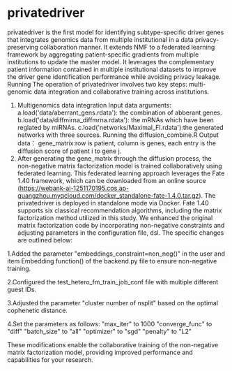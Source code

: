 # privatedriver
privatedriver is the first model for identifying subtype-specific driver genes that integrates genomics data from multiple institutional in a data privacy-preserving collaboration manner. It extends NMF to a federated learning framework by aggregating patient-specific gradients from multiple institutions to update the master model. It leverages the complementary patient information contained in multiple institutional datasets to improve the driver gene identification performance while avoiding privacy leakage. Running The operation of privatedriver involves two key steps: multi-genomic data integration and collaborative training across institutions.
1. Multigenomics data integration
   Input data arguments:
   a.load('data/aberrant_gens.rdata'): the combination of abberant genes.
   b.load('data/diffmirna_diffmrna.rdata'): the mRNAs which have been reglated by miRNAs.
   c.load('networks/Maximal_FI.rdata'):the generated networks with three sources.
   Running the diffusion_combine.R
Output data：
   gene_matrix:row is patient, column is genes, each entry is the diffusion score of patient i to gene j.
3. After generating the gene_matrix through the diffusion process, the non-negative matrix factorization model is trained collaboratively using federated learning. This federated learning approach leverages the Fate 1.40 framework, which can be downloaded from an online source (https://webank-ai-1251170195.cos.ap-guangzhou.myqcloud.com/docker_standalone-fate-1.4.0.tar.gz). The privatedriver is deployed in standalone mode via Docker. Fate 1.40 supports six classical recommendation algorithms, including the matrix factorization method utilized in this study. We enhanced the original matrix factorization code by incorporating non-negative constraints and adjusting parameters in the configuration file, dsl. The specific changes are outlined below:

1.Added the parameter "embeddings_constraint=non_neg()" in the user and item Embedding function() of the backend.py file to ensure non-negative training.

2.Configured the test_hetero_fm_train_job_conf file with multiple different guest IDs.

3.Adjusted the parameter "cluster number of nsplit" based on the optimal cophenetic distance.

4.Set the parameters as follows:
     "max_iter" to 1000
     "converge_func" to "diff"
     "batch_size" to "all"
     "optimizer" to "sgd"
     "penalty" to "L2"

These modifications enable the collaborative training of the non-negative matrix factorization model, providing improved performance and capabilities for your research.


